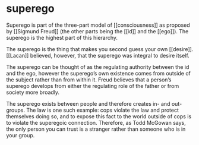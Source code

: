 # superego

Superego is part of the three-part model of [[consciousness]] as proposed by [[Sigmund Freud]] (the other parts being the [[id]] and the [[ego]]). The superego is the highest part of this hierarchy.

The superego is the thing that makes you second guess your own [[desire]]. [[Lacan]] believed, however, that the superego was integral to desire itself.

The superego can be thought of as the regulating authority between the id and the ego, however the superego&rsquo;s own existence comes from outside of the subject rather than from within it. Freud believes that a person&rsquo;s superego develops from either the regulating role of the father or from society more broadly.

The superego exists between people and therefore creates in- and out-groups. The law is one such example: cops violate the law and protect themselves doing so, and to expose this fact to the world outside of cops is to violate the superegoic connection. Therefore, as Todd McGowan says, the only person you can trust is a stranger rather than someone who is in your group.

